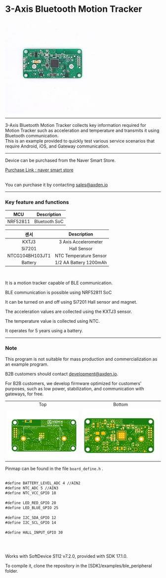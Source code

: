 # 3-Axis Bluetooth Motion Tracker

<img src="./assets/ble_3_axis_motion_tracker.jpeg">
<br>

----

3-Axis Bluetooth Motion Tracker collects key information required for Motion Tracker such as acceleration and temperature and transmits it using Bluetooth communication.
<br>
This is an example provided to quickly test various service scenarios that require Android, iOS, and Gateway communication.
<br>

----

Device can be purchased from the Naver Smart Store.
<br>

[Purchase Link : naver smart store](https://smartstore.naver.com/axden)
<br>
<br>

You can purchase it by contacting sales@axden.io

----

### Key feature and functions

MCU | Description
:-------------------------:|:-------------------------:
NRF52811 | Bluetooth SoC

센서 | Description
:-------------------------:|:-------------------------:
KXTJ3 | 3 Axis Accelerometer
Si7201 | Hall Sensor
NTCG104BH103JT1 | NTC Temperature Sensor
Battery | 1/2 AA Battery 1200mAh

<br>

It is a motion tracker capable of BLE communication.
<br>

BLE communication is possible using NRF52811 SoC
<br>

It can be turned on and off using Si7201 Hall sensor and magnet.
<br>

The acceleration values are collected using the KXTJ3 sensor.
<br>

The temperature value is collected using NTC.
<br>

It operates for 5 years using a battery.
<br>

----

### Note

This program is not suitable for mass production and commercialization as an example program.
<br>

B2B customers should contact development@axden.io.
<br>

For B2B customers, we develop firmware optimized for customers' purposes, such as low power, stabilization, and communication with gateways, for free.
<br>

<table>
  <tr align="center">
    <td>Top</td>
    <td>Bottom</td>
  </tr>
  <tr align="center">
    <td><img src="./assets/ble_3_axis_motion_tracker_top.jpeg"></td>
    <td><img src="./assets/ble_3_axis_motion_tracker_bottom.jpeg"></td>
  </tr>
</table>

Pinmap can be found in the file ```board_define.h``` .
<br>

```

#define BATTERY_LEVEL_ADC 4 //AIN2
#define NTC_ADC 5 //AIN3
#define NTC_VCC_GPIO 18

#define LED_RED_GPIO 28
#define LED_BLUE_GPIO 25

#define I2C_SDA_GPIO 12
#define I2C_SCL_GPIO 14

#define HALL_INPUT_GPIO 30


```

<br>

Works with SoftDevice S112 v7.2.0, provided with SDK 17.1.0.
<br>

To compile it, clone the repository in the [SDK]/examples/ble_peripheral folder.

